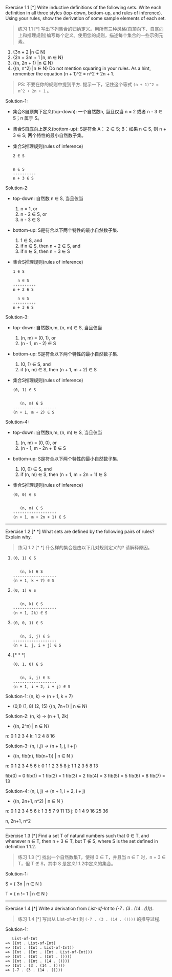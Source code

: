 Exercise 1.1 [*] Write inductive definitions of the following sets. Write each definition in all three styles (top-down, bottom-up, and rules of inference). Using your rules, show the derivation of some sample elements of each set.

> 练习 1.1 [*] 写出下列集合的归纳定义。用所有三种风格(自顶向下、自底向上和推理规则)编写每个定义。使用您的规则，描述每个集合的一些示例元素。

1. {3n + 2 |n ∈ N}
2. {2n + 3m + 1 |n, m ∈ N}
3. {(n, 2n + 1) |n ∈ N}
4. {(n, n^2) |n ∈ N} Do not mention squaring in your rules. As a hint, remember the equation (n + 1)^2 = n^2 + 2n + 1.

> PS: 不要在你的规则中提到平方. 提示一下，记住这个等式 `(n + 1)^2 = n^2 + 2n + 1` 。

Solution-1: 

* 集合S自顶向下定义(top-down): 一个自然数n, 当且仅当 n = 2 或者 n - 3 ∈ S；n 属于 S。

* 集合S自底向上定义(bottom-up): S是符合 A： 2 ∈ S;  B：如果 n ∈ S, 则 n + 3 ∈ S; 两个特性的最小自然数子集。

* 集合S推理规则(rules of inference)

   ```
   2 ∈ S


   n ∈ S
   ----------
   n + 3 ∈ S
   ```

Solution-2:

* top-down: 自然数 n ∈ S, 当且仅当
   
   1. n = 1, or
   2. n - 2 ∈ S, or
   3. n - 3 ∈ S

* bottom-up: S是符合以下两个特性的最小自然数子集.

   1. 1 ∈ S, and
   2. if n ∈ S, then n + 2 ∈ S, and
   3. if n ∈ S, then n + 3 ∈ S

* 集合S推理规则(rules of inference)

   ```
   1 ∈ S

     n ∈ S
   ----------
   n + 2 ∈ S

     n ∈ S
   ----------
   n + 3 ∈ S
   ```

Solution-3:

* top-down: 自然数n,m, (n, m) ∈ S, 当且仅当
   
   1. (n, m) = (0, 1), or
   2. (n - 1, m - 2) ∈ S

* bottom-up: S是符合以下两个特性的最小自然数子集.

   1. (0, 1) ∈ S, and
   2. if (n, m) ∈ S, then (n + 1, m + 2) ∈ S

* 集合S推理规则(rules of inference)

   ```
   (0, 1) ∈ S


      (n, m) ∈ S
   -------------------
   (n + 1, m + 2) ∈ S
   ```

Solution-4: 

* top-down: 自然数n,m, (n, m) ∈ S, 当且仅当
   
   1. (n, m) = (0, 0), or
   2. (n - 1, m - 2n + 1) ∈ S

* bottom-up: S是符合以下两个特性的最小自然数子集.

   1. (0, 0) ∈ S, and
   2. if (n, m) ∈ S, then (n + 1, m + 2n + 1) ∈ S

* 集合S推理规则(rules of inference)

   ```
   (0, 0) ∈ S
   

      (n, m) ∈ S
   -------------------
   (n + 1, m + 2n + 1) ∈ S
   ```


---

Exercise 1.2 [* *] What sets are defined by the following pairs of rules? Explain why.

> 练习 1.2 [* *] 什么样的集合是由以下几对规则定义的? 请解释原因。

1. 
   ```
   (0, 1) ∈ S 


      (n, k) ∈ S
   -------------------
   (n + 1, k + 7) ∈ S
   ```

2. 
   ```
   (0, 1) ∈ S 


      (n, k) ∈ S
   -------------------
   (n + 1, 2k) ∈ S
   ```

3.
   ```
   (0, 0, 1) ∈ S 


      (n, i, j) ∈ S
   -------------------
   (n + 1, j, i + j) ∈ S
   ```

4. [* * *]
   ```
   (0, 1, 0) ∈ S 


      (n, i, j) ∈ S
   -------------------
   (n + 1, i + 2, i + j) ∈ S
   ```


Solution-1: (n, k) -> (n + 1, k + 7)

* (0,1) (1, 8) (2, 15)  {(n, 7n+1) | n ∈ N}


Solution-2: (n, k) -> (n + 1, 2k)

* {(n, 2^n) | n ∈ N}

n: 0  1  2  3  4
k: 1  2  4  8 16

Solution-3: (n, i ,j) -> (n + 1, j, i + j) 

* {(n, fib(n), fib(n+1)) | n ∈ N }

n: 0  1  2  3  4  5  6
i: 0  1  1  2  3  5  8
j: 1  1  2  3  5  8  13

fib(0) = 0
fib(1) = 1
fib(2) = 1
fib(3) = 2
fib(4) = 3
fib(5) = 5
fib(6) = 8
fib(7) = 13

Solution-4: (n, i, j) -> (n + 1, i + 2, i + j)

* {(n, 2n+1, n^2) | n ∈ N }

n: 0  1  2  3  4  5  6
i: 1  3  5  7  9  11 13
j: 0  1  4  9  16 25 36

n, 2n+1, n^2


---

Exercise 1.3 [*] Find a set T of natural numbers such that 0 ∈ T, and whenever n ∈ T, then n + 3 ∈ T, but T ∉ S, where S is the set defined in definition 1.1.2.

> 练习 1.3 [*] 找出一个自然数集T，使得 0 ∈ T，并且当 n ∈ T 时，n + 3 ∈ T，但 T ∉ S，其中 S 是定义1.1.2中定义的集合。

Solution-1:

S = { 3n | n ∈ N }

T = { n != 1 | n ∈ N }


---

Exercise 1.4 [*] Write a derivation from *List-of-Int* to *(-7 . (3 . (14 . ())))*.

> 练习 1.4 [*] 写出从 List-of-Int 到 `(-7 . (3 . (14 . ())))` 的推导过程.

Solution-1:

```
   List-of-Int
=> (Int . List-of-Int)
=> (Int . (Int . List-of-Int))
=> (Int . (Int . (Int . List-of-Int)))
=> (Int . (Int . (Int . ())))
=> (Int . (Int . (14 . ())))
=> (Int . (3 . (14 . ())))
=> (-7 . (3 . (14 . ())))
```